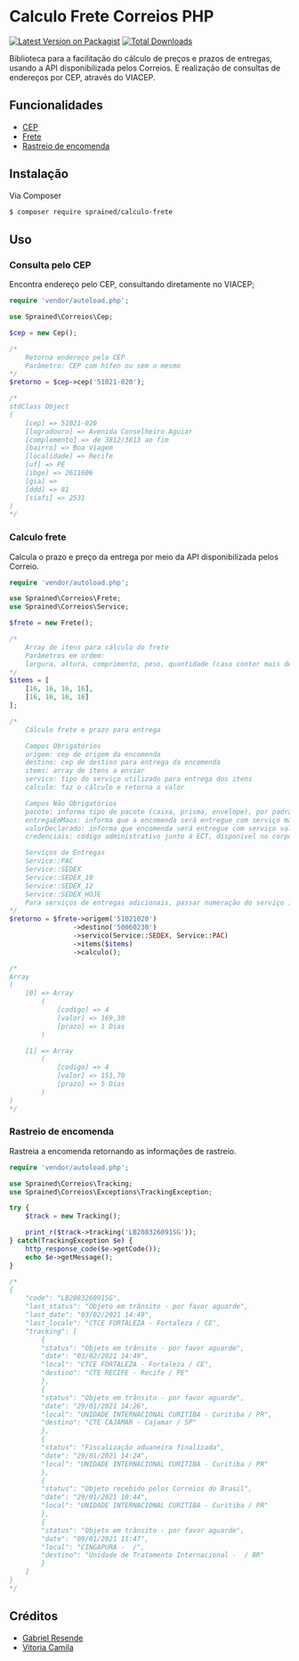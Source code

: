 # Calculo Frete Correios PHP

[![Latest Version on Packagist][ico-version]][link-packagist]
[![Total Downloads][ico-downloads]][link-downloads]

Biblioteca para a facilitação do cálculo de preços e prazos de entregas, usando a API disponibilizada pelos Correios. E realização de consultas de endereços por CEP, através do VIACEP.

## Funcionalidades

- [CEP](#consulta-pelo-cep)
- [Frete](#calculo-frete)
- [Rastreio de encomenda](#rastreio-de-encomenda)

## Instalação

Via Composer

``` bash
$ composer require sprained/calculo-frete
```

## Uso

### Consulta pelo CEP

Encontra endereço pelo CEP, consultando diretamente no VIACEP;

``` php
require 'vendor/autoload.php';

use Sprained\Correios\Cep;

$cep = new Cep();

/*
    Retorna endereço pelo CEP
    Parâmetro: CEP com hífen ou sem o mesmo
*/
$retorno = $cep->cep('51021-020');

/*
stdClass Object
(
    [cep] => 51021-020
    [logradouro] => Avenida Conselheiro Aguiar
    [complemento] => de 3812/3813 ao fim
    [bairro] => Boa Viagem
    [localidade] => Recife
    [uf] => PE
    [ibge] => 2611606
    [gia] => 
    [ddd] => 81
    [siafi] => 2531
)
*/
```

### Calculo frete

Calcula o prazo e preço da entrega por meio da API disponibilizada pelos Correio.

``` php
require 'vendor/autoload.php';

use Sprained\Correios\Frete;
use Sprained\Correios\Service;

$frete = new Frete();

/*
    Array de itens para cálculo do frete
    Parâmetros em ordem:
    largura, altura, comprimento, peso, quantidade (caso conter mais de um item)
*/
$items = [
    [16, 16, 16, 16],
    [16, 16, 16, 16]
];

/*
    Cálculo frete e prazo para entrega

    Campos Obrigatórios
    origem: cep de origem da encomenda
    destino: cep de destino para entrega da encomenda
    items: array de itens a enviar
    servico: tipo do serviço utilizado para entrega dos itens
    calculo: faz o cálculo e retorna o valor

    Campos Não Obrigatórios
    pacote: informa tipo de pacote (caixa, prisma, envelope), por padrão se encontra em caixa
    entregaEmMaos: informa que a encomenda será entregue com serviço mão propria
    valorDeclarado: informa que encomenda será entregue com serviço valor declarado
    credenciais: código administrativo junto à ECT, disponivel no corpo do contrato do Correios 

    Serviços de Entregas
    Service::PAC
    Service::SEDEX
    Service::SEDEX_10
    Service::SEDEX_12
    Service::SEDEX_HOJE
    Para serviços de entregas adicionais, passar numeração do serviço informado no contrato com correios
*/
$retorno = $frete->origem('51021020')
                ->destino('50060230')
                ->servico(Service::SEDEX, Service::PAC)
                ->items($items)
                ->calculo();

/*
Array
(
    [0] => Array
        (
            [codigo] => 4
            [valor] => 169,30
            [prazo] => 1 Dias
        )

    [1] => Array
        (
            [codigo] => 4
            [valor] => 151,70
            [prazo] => 5 Dias
        )
)
*/
```

### Rastreio de encomenda

Rastreia a encomenda retornando as informações de rastreio.

``` php
require 'vendor/autoload.php';

use Sprained\Correios\Tracking;
use Sprained\Correios\Exceptions\TrackingException;

try {
    $track = new Tracking();

    print_r($track->tracking('LB208326091SG'));
} catch(TrackingException $e) {
    http_response_code($e->getCode());
    echo $e->getMessage();
}

/*
{
    "code": "LB208326091SG",
    "last_status": "Objeto em trânsito - por favor aguarde",
    "last_date": "03/02/2021 14:49",
    "last_locale": "CTCE FORTALEZA - Fortaleza / CE",
    "tracking": [
        {
        "status": "Objeto em trânsito - por favor aguarde",
        "date": "03/02/2021 14:49",
        "local": "CTCE FORTALEZA - Fortaleza / CE",
        "destino": "CTE RECIFE - Recife / PE"
        },
        {
        "status": "Objeto em trânsito - por favor aguarde",
        "date": "29/01/2021 14:26",
        "local": "UNIDADE INTERNACIONAL CURITIBA - Curitiba / PR",
        "destino": "CTE CAJAMAR - Cajamar / SP"
        },
        {
        "status": "Fiscalização aduaneira finalizada",
        "date": "29/01/2021 14:24",
        "local": "UNIDADE INTERNACIONAL CURITIBA - Curitiba / PR"
        },
        {
        "status": "Objeto recebido pelos Correios do Brasil",
        "date": "29/01/2021 10:44",
        "local": "UNIDADE INTERNACIONAL CURITIBA - Curitiba / PR"
        },
        {
        "status": "Objeto em trânsito - por favor aguarde",
        "date": "09/01/2021 11:47",
        "local": "CINGAPURA -  /",
        "destino": "Unidade de Tratamento Internacional -  / BR"
        }
    ]
}
*/
```

## Créditos

- [Gabriel Resende][link-author]
- [Vitoria Camila][link-vickie]

[ico-version]: https://img.shields.io/packagist/v/sprained/calculo-frete.svg?style=flat-square
[ico-downloads]: https://img.shields.io/packagist/dt/sprained/calculo-frete.svg?style=flat-square

[link-packagist]: https://packagist.org/packages/sprained/calculo-frete
[link-downloads]: https://packagist.org/packages/sprained/calculo-frete
[link-author]: https://github.com/sprained
[link-vickie]: https://github.com/itsvickie